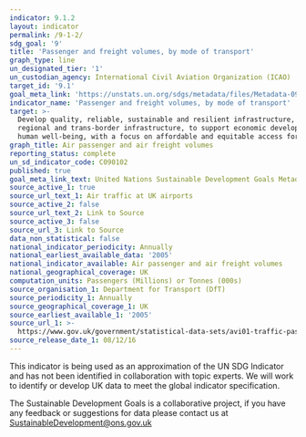 ```yaml
---
indicator: 9.1.2
layout: indicator
permalink: /9-1-2/
sdg_goal: '9'
title: 'Passenger and freight volumes, by mode of transport'
graph_type: line
un_designated_tier: '1'
un_custodian_agency: International Civil Aviation Organization (ICAO)
target_id: '9.1'
goal_meta_link: 'https://unstats.un.org/sdgs/metadata/files/Metadata-09-01-02.pdf'
indicator_name: 'Passenger and freight volumes, by mode of transport'
target: >-
  Develop quality, reliable, sustainable and resilient infrastructure, including
  regional and trans-border infrastructure, to support economic development and
  human well-being, with a focus on affordable and equitable access for all
graph_title: Air passenger and air freight volumes
reporting_status: complete
un_sd_indicator_code: C090102
published: true
goal_meta_link_text: United Nations Sustainable Development Goals Metadata (pdf 375kB)
source_active_1: true
source_url_text_1: Air traffic at UK airports
source_active_2: false
source_url_text_2: Link to Source
source_active_3: false
source_url_3: Link to Source
data_non_statistical: false
national_indicator_periodicity: Annually
national_earliest_available_data: '2005'
national_indicator_available: Air passenger and air freight volumes
national_geographical_coverage: UK
computation_units: Passengers (Millions) or Tonnes (000s)
source_organisation_1: Department for Transport (DfT)
source_periodicity_1: Annually
source_geographical_coverage_1: UK
source_earliest_available_1: '2005'
source_url_1: >-
  https://www.gov.uk/government/statistical-data-sets/avi01-traffic-passenger-numbers-mode-of-travel-to-airport
source_release_date_1: 08/12/16
---
```

This indicator is being used as an approximation of the UN SDG Indicator and has not been identified in collaboration with topic experts. We will work to identify or develop UK data to meet the global indicator specification.

The Sustainable Development Goals is a collaborative project, if you have any feedback or suggestions for data please contact us at <SustainableDevelopment@ons.gov.uk>
